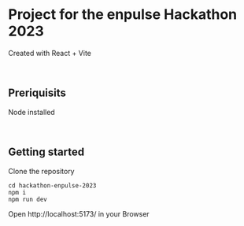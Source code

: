 # Project for the enpulse Hackathon 2023

Created with React + Vite

<br/>

## Preriquisits

Node installed

<br/>

## Getting started

Clone the repository

```shell
cd hackathon-enpulse-2023
npm i
npm run dev
```

Open http://localhost:5173/ in your Browser
